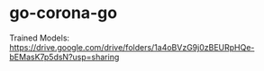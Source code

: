 # go-corona-go

Trained Models: https://drive.google.com/drive/folders/1a4oBVzG9j0zBEURpHQe-bEMasK7p5dsN?usp=sharing
